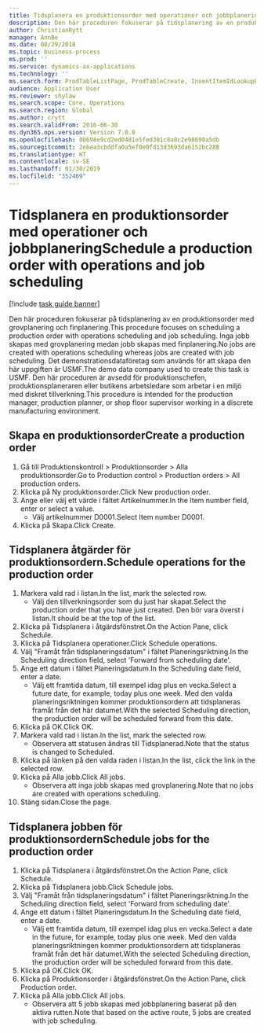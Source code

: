 ```yaml
---
title: Tidsplanera en produktionsorder med operationer och jobbplanering
description: Den här proceduren fokuserar på tidsplanering av en produktionsorder med grovplanering och finplanering.
author: ChristianRytt
manager: AnnBe
ms.date: 08/29/2018
ms.topic: business-process
ms.prod: ''
ms.service: dynamics-ax-applications
ms.technology: ''
ms.search.form: ProdTableListPage, ProdTableCreate, InventItemIdLookupPurchase, ProdSchedule, ProdTable, ProdRouteJob
audience: Application User
ms.reviewer: shylaw
ms.search.scope: Core, Operations
ms.search.region: Global
ms.author: crytt
ms.search.validFrom: 2016-06-30
ms.dyn365.ops.version: Version 7.0.0
ms.openlocfilehash: 00698e9cd2ed0481e5fed301c8a8c2e98690a5db
ms.sourcegitcommit: 2ebea3cbddfa0a5ef0e0fd13d3693da6152bc288
ms.translationtype: HT
ms.contentlocale: sv-SE
ms.lasthandoff: 01/30/2019
ms.locfileid: "352469"
---
```

# <a name="schedule-a-production-order-with-operations-and-job-scheduling"></a><span data-ttu-id="75ec4-103">Tidsplanera en produktionsorder med operationer och jobbplanering</span><span class="sxs-lookup"><span data-stu-id="75ec4-103">Schedule a production order with operations and job scheduling</span></span>

[!include [task guide banner](../../includes/task-guide-banner.md)]

<span data-ttu-id="75ec4-104">Den här proceduren fokuserar på tidsplanering av en produktionsorder med grovplanering och finplanering.</span><span class="sxs-lookup"><span data-stu-id="75ec4-104">This procedure focuses on scheduling a production order with operations scheduling and job scheduling.</span></span> <span data-ttu-id="75ec4-105">Inga jobb skapas med grovplanering medan jobb skapas med finplanering.</span><span class="sxs-lookup"><span data-stu-id="75ec4-105">No jobs are created with operations scheduling whereas jobs are created with job scheduling.</span></span> <span data-ttu-id="75ec4-106">Det demonstrationsdataföretag som används för att skapa den här uppgiften är USMF.</span><span class="sxs-lookup"><span data-stu-id="75ec4-106">The demo data company used to create this task is USMF.</span></span> <span data-ttu-id="75ec4-107">Den här proceduren är avsedd för produktionschefen, produktionsplaneraren eller butikens arbetsledare som arbetar i en miljö med diskret tillverkning.</span><span class="sxs-lookup"><span data-stu-id="75ec4-107">This procedure is intended for the production manager, production planner, or shop floor supervisor working in a discrete manufacturing environment.</span></span>


## <a name="create-a-production-order"></a><span data-ttu-id="75ec4-108">Skapa en produktionsorder</span><span class="sxs-lookup"><span data-stu-id="75ec4-108">Create a production order</span></span>
1. <span data-ttu-id="75ec4-109">Gå till Produktionskontroll > Produktionsorder > Alla produktionsorder.</span><span class="sxs-lookup"><span data-stu-id="75ec4-109">Go to Production control > Production orders > All production orders.</span></span>
2. <span data-ttu-id="75ec4-110">Klicka på Ny produktionsorder.</span><span class="sxs-lookup"><span data-stu-id="75ec4-110">Click New production order.</span></span>
3. <span data-ttu-id="75ec4-111">Ange eller välj ett värde i fältet Artikelnummer.</span><span class="sxs-lookup"><span data-stu-id="75ec4-111">In the Item number field, enter or select a value.</span></span>
    * <span data-ttu-id="75ec4-112">Välj artikelnummer D0001.</span><span class="sxs-lookup"><span data-stu-id="75ec4-112">Select Item number D0001.</span></span>  
4. <span data-ttu-id="75ec4-113">Klicka på Skapa.</span><span class="sxs-lookup"><span data-stu-id="75ec4-113">Click Create.</span></span>

## <a name="schedule-operations-for-the-production-order"></a><span data-ttu-id="75ec4-114">Tidsplanera åtgärder för produktionsordern.</span><span class="sxs-lookup"><span data-stu-id="75ec4-114">Schedule operations for the production order</span></span>
1. <span data-ttu-id="75ec4-115">Markera vald rad i listan.</span><span class="sxs-lookup"><span data-stu-id="75ec4-115">In the list, mark the selected row.</span></span>
    * <span data-ttu-id="75ec4-116">Välj den tillverkningsorder som du just har skapat.</span><span class="sxs-lookup"><span data-stu-id="75ec4-116">Select the production order that you have just created.</span></span> <span data-ttu-id="75ec4-117">Den bör vara överst i listan.</span><span class="sxs-lookup"><span data-stu-id="75ec4-117">It should be at the top of the list.</span></span>      
2. <span data-ttu-id="75ec4-118">Klicka på Tidsplanera i åtgärdsfönstret.</span><span class="sxs-lookup"><span data-stu-id="75ec4-118">On the Action Pane, click Schedule.</span></span>
3. <span data-ttu-id="75ec4-119">Klicka på Tidsplanera operationer.</span><span class="sxs-lookup"><span data-stu-id="75ec4-119">Click Schedule operations.</span></span>
4. <span data-ttu-id="75ec4-120">Välj "Framåt från tidsplaneringsdatum" i fältet Planeringsriktning.</span><span class="sxs-lookup"><span data-stu-id="75ec4-120">In the Scheduling direction field, select 'Forward from scheduling date'.</span></span>
5. <span data-ttu-id="75ec4-121">Ange ett datum i fältet Planeringsdatum.</span><span class="sxs-lookup"><span data-stu-id="75ec4-121">In the Scheduling date field, enter a date.</span></span>
    * <span data-ttu-id="75ec4-122">Välj ett framtida datum, till exempel idag plus en vecka.</span><span class="sxs-lookup"><span data-stu-id="75ec4-122">Select a future date, for example, today plus one week.</span></span> <span data-ttu-id="75ec4-123">Med den valda planeringsriktningen kommer produktionsordern att tidsplaneras framåt från det här datumet.</span><span class="sxs-lookup"><span data-stu-id="75ec4-123">With the selected Scheduling direction, the production order will be scheduled forward from this date.</span></span>  
6. <span data-ttu-id="75ec4-124">Klicka på OK.</span><span class="sxs-lookup"><span data-stu-id="75ec4-124">Click OK.</span></span>
7. <span data-ttu-id="75ec4-125">Markera vald rad i listan.</span><span class="sxs-lookup"><span data-stu-id="75ec4-125">In the list, mark the selected row.</span></span>
    * <span data-ttu-id="75ec4-126">Observera att statusen ändras till Tidsplanerad.</span><span class="sxs-lookup"><span data-stu-id="75ec4-126">Note that the status is changed to Scheduled.</span></span>  
8. <span data-ttu-id="75ec4-127">Klicka på länken på den valda raden i listan.</span><span class="sxs-lookup"><span data-stu-id="75ec4-127">In the list, click the link in the selected row.</span></span>
9. <span data-ttu-id="75ec4-128">Klicka på Alla jobb.</span><span class="sxs-lookup"><span data-stu-id="75ec4-128">Click All jobs.</span></span>
    * <span data-ttu-id="75ec4-129">Observera att inga jobb skapas med grovplanering.</span><span class="sxs-lookup"><span data-stu-id="75ec4-129">Note that no jobs are created with operations scheduling.</span></span>  
10. <span data-ttu-id="75ec4-130">Stäng sidan.</span><span class="sxs-lookup"><span data-stu-id="75ec4-130">Close the page.</span></span>

## <a name="schedule-jobs-for-the-production-order"></a><span data-ttu-id="75ec4-131">Tidsplanera jobben för produktionsordern</span><span class="sxs-lookup"><span data-stu-id="75ec4-131">Schedule jobs for the production order</span></span>
1. <span data-ttu-id="75ec4-132">Klicka på Tidsplanera i åtgärdsfönstret.</span><span class="sxs-lookup"><span data-stu-id="75ec4-132">On the Action Pane, click Schedule.</span></span>
2. <span data-ttu-id="75ec4-133">Klicka på Tidsplanera jobb.</span><span class="sxs-lookup"><span data-stu-id="75ec4-133">Click Schedule jobs.</span></span>
3. <span data-ttu-id="75ec4-134">Välj "Framåt från tidsplaneringsdatum" i fältet Planeringsriktning.</span><span class="sxs-lookup"><span data-stu-id="75ec4-134">In the Scheduling direction field, select 'Forward from scheduling date'.</span></span>
4. <span data-ttu-id="75ec4-135">Ange ett datum i fältet Planeringsdatum.</span><span class="sxs-lookup"><span data-stu-id="75ec4-135">In the Scheduling date field, enter a date.</span></span>
    * <span data-ttu-id="75ec4-136">Välj ett framtida datum, till exempel idag plus en vecka.</span><span class="sxs-lookup"><span data-stu-id="75ec4-136">Select a date in the future, for example, today plus one week.</span></span> <span data-ttu-id="75ec4-137">Med den valda planeringsriktningen kommer produktionsordern att tidsplaneras framåt från det här datumet.</span><span class="sxs-lookup"><span data-stu-id="75ec4-137">With the selected Scheduling direction, the production order will be scheduled forward from this date.</span></span>  
5. <span data-ttu-id="75ec4-138">Klicka på OK.</span><span class="sxs-lookup"><span data-stu-id="75ec4-138">Click OK.</span></span>
6. <span data-ttu-id="75ec4-139">Klicka på Produktionsorder i åtgärdsfönstret.</span><span class="sxs-lookup"><span data-stu-id="75ec4-139">On the Action Pane, click Production order.</span></span>
7. <span data-ttu-id="75ec4-140">Klicka på Alla jobb.</span><span class="sxs-lookup"><span data-stu-id="75ec4-140">Click All jobs.</span></span>
    * <span data-ttu-id="75ec4-141">Observera att 5 jobb skapas med jobbplanering baserat på den aktiva rutten.</span><span class="sxs-lookup"><span data-stu-id="75ec4-141">Note that based on the active route, 5 jobs are created with job scheduling.</span></span>  

